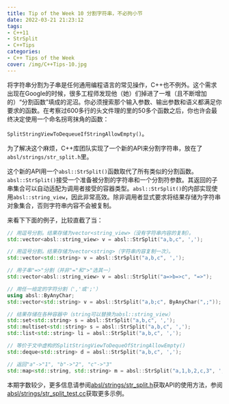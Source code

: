 ```yaml
---
title: Tip of the Week 10 分割字符串，不必拘小节
date: 2022-03-21 21:23:12
tags:
- C++11
- StrSplit
- C++Tips
categories:
- C++ Tips of the Week
cover: /img/C++Tips-10.jpg
---
```


将字符串分割为子串是任何通用编程语言的常见操作，C++也不例外。这个需求出现在Google的时候，很多工程师发现他（她）们掉进了一堆（且不断增加的）“分割函数”填成的泥沼。你必须搜索那个输入参数、输出参数和语义都满足你要求的函数。在考察过600多行的头文件理的里的50多个函数之后，你也许会最终决定使用一个命名拐弯抹角的函数：

`SplitStringViewToDequeueIfStringAllowEmpty()`。

为了解决这个麻烦，C++库团队实现了一个新的API来分割字符串，放在了`absl/strings/str_split.h`里。

这个新的API用一个`absl::StrSplit()`函数取代了所有类似的分割函数。`absl::StrSplit()`接受一个准备被分割的字符串和一个分割符参数。其返回的子串集合可以自动适配为调用者接受的容器类型。`absl::StrSplit()`的内部实现使用`absl::string_view`，因此非常高效。除非调用者显式要求将结果存储为字符串对象集合，否则字符串内容不会被复制。

来看下下面的例子，比较直截了当：

```cpp
// 用逗号分割。结果存储为vector<string_view>（没有字符串内容的复制）。
std::vector<absl::string_view> v = absl::StrSplit("a,b,c", ',');

// 用逗号分割。结果存储为vector<string>（字符串内容复制一次）。
std::vector<std::string> v = absl::StrSplit("a,b,c", ',');

// 用子串"=>"分割（并非"="和">"选其一）
std::vector<absl::string_view> v = absl::StrSplit("a=>b=>c", "=>");

// 用任一给定的字符分割（','或';'）
using absl::ByAnyChar;
std::vector<std::string> v = absl::StrSplit("a,b;c", ByAnyChar(",;"));

// 结果存储在各种容器中（string可以替换为absl::string_view）
std::set<std::string> s = absl::StrSplit("a,b,c", ',');
std::multiset<std::string> s = absl::StrSplit("a,b,c", ',');
std::list<std::string> li = absl::StrSplit("a,b,c", ',');

// 等价于文中虚构的SplitStringViewToDequeOfStringAllowEmpty()
std::deque<std::string> d = absl::StrSplit("a,b,c", ',');

// 返回"a"->"1", "b"->"2", "c"->"3"
std::map<std::string, std::string> m = absl::StrSplit("a,1,b,2,c,3", ',');
```

本期字数较少，更多信息请参阅[absl/strings/str_split.h](https://github.com/abseil/abseil-cpp/blob/master/absl/strings/str_split.h)获取API的使用方法，参阅[absl/strings/str_split_test.cc](https://github.com/abseil/abseil-cpp/blob/master/absl/strings/str_split_test.cc)获取更多示例。